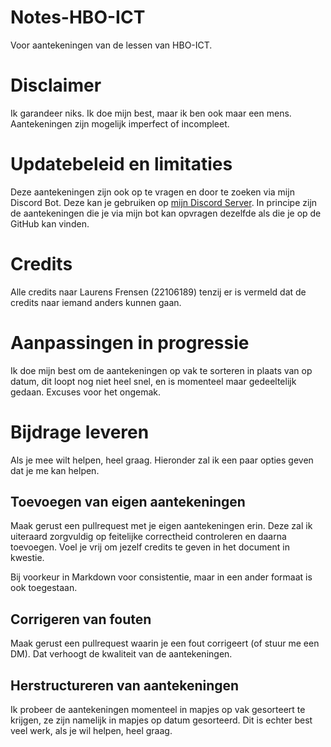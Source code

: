 # Notes-HBO-ICT
Voor aantekeningen van de lessen van HBO-ICT.

# Disclaimer
Ik garandeer niks. Ik doe mijn best, maar ik ben ook maar een mens. Aantekeningen zijn mogelijk imperfect of incompleet.

# Updatebeleid en limitaties
Deze aantekeningen zijn ook op te vragen en door te zoeken via mijn Discord Bot. Deze kan je gebruiken op [mijn Discord Server](https://discord.gg/gJBemEsrQZ). In principe zijn de aantekeningen die je via mijn bot kan opvragen dezelfde als die je op de GitHub kan vinden.

# Credits
Alle credits naar Laurens Frensen (22106189) tenzij er is vermeld dat de credits naar iemand anders kunnen gaan.

# Aanpassingen in progressie
Ik doe mijn best om de aantekeningen op vak te sorteren in plaats van op datum, dit loopt nog niet heel snel, en is momenteel maar gedeeltelijk gedaan. Excuses voor het ongemak.

# Bijdrage leveren
Als je mee wilt helpen, heel graag. Hieronder zal ik een paar opties geven dat je me kan helpen.

## Toevoegen van eigen aantekeningen
Maak gerust een pullrequest met je eigen aantekeningen erin. Deze zal ik uiteraard zorgvuldig op feitelijke correctheid controleren en daarna toevoegen. Voel je vrij om jezelf credits te geven in het document in kwestie.

Bij voorkeur in Markdown voor consistentie, maar in een ander formaat is ook toegestaan.

## Corrigeren van fouten
Maak gerust een pullrequest waarin je een fout corrigeert (of stuur me een DM). Dat verhoogt de kwaliteit van de aantekeningen.

## Herstructureren van aantekeningen
Ik probeer de aantekeningen momenteel in mapjes op vak gesorteert te krijgen, ze zijn namelijk in mapjes op datum gesorteerd. Dit is echter best veel werk, als je wil helpen, heel graag.
